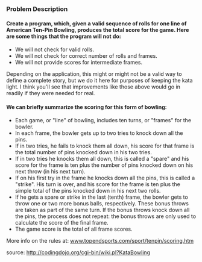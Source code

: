 ### Problem Description

#### Create a program, which, given a valid sequence of rolls for one line of American Ten-Pin Bowling, produces the total score for the game. Here are some things that the program will not do:

 - We will not check for valid rolls.
 - We will not check for correct number of rolls and frames.
 - We will not provide scores for intermediate frames.

Depending on the application, this might or might not be a valid way to define a complete story, but we do it here for purposes of keeping the kata light. I think you'll see that improvements like those above would go in readily if they were needed for real.

#### We can briefly summarize the scoring for this form of bowling:

 - Each game, or "line" of bowling, includes ten turns, or "frames" for the bowler.
 - In each frame, the bowler gets up to two tries to knock down all the pins.
 - If in two tries, he fails to knock them all down, his score for that frame is the total number of pins knocked down in his two tries.
 - If in two tries he knocks them all down, this is called a "spare" and his score for the frame is ten plus the number of pins knocked down on his next throw (in his next turn).
 - If on his first try in the frame he knocks down all the pins, this is called a "strike". His turn is over, and his score for the frame is ten plus the simple total of the pins knocked down in his next two rolls.
 - If he gets a spare or strike in the last (tenth) frame, the bowler gets to throw one or two more bonus balls, respectively. These bonus throws are taken as part of the same turn. If the bonus throws knock down all the pins, the process does not repeat: the bonus throws are only used to calculate the score of the final frame.
 - The game score is the total of all frame scores.

More info on the rules at: www.topendsports.com/sport/tenpin/scoring.htm

source: http://codingdojo.org/cgi-bin/wiki.pl?KataBowling
